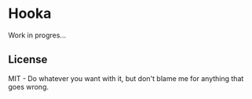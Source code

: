# Hooka

Work in progres...

## License

MIT -  Do whatever you want with it, but don't blame me for anything that goes wrong.

